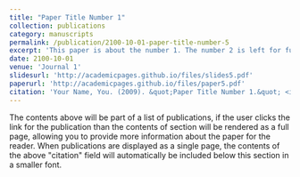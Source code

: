 ```yaml
---
title: "Paper Title Number 1"
collection: publications
category: manuscripts
permalink: /publication/2100-10-01-paper-title-number-5
excerpt: 'This paper is about the number 1. The number 2 is left for future work.'
date: 2100-10-01
venue: 'Journal 1'
slidesurl: 'http://academicpages.github.io/files/slides5.pdf'
paperurl: 'http://academicpages.github.io/files/paper5.pdf'
citation: 'Your Name, You. (2009). &quot;Paper Title Number 1.&quot; <i>Journal 1</i>. 1(1).'
---
```


The contents above will be part of a list of publications, if the user clicks the link for the publication than the contents of section will be rendered as a full page, allowing you to provide more information about the paper for the reader. When publications are displayed as a single page, the contents of the above "citation" field will automatically be included below this section in a smaller font.
